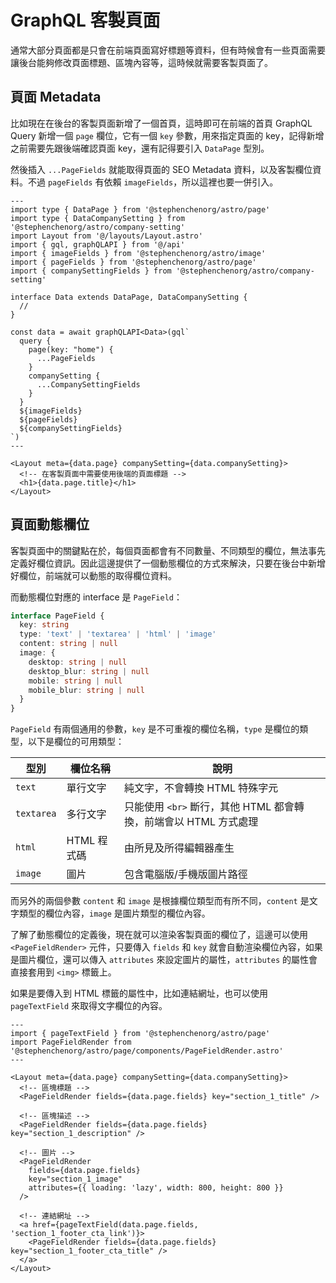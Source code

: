 # GraphQL 客製頁面

通常大部分頁面都是只會在前端頁面寫好標題等資料，但有時候會有一些頁面需要讓後台能夠修改頁面標題、區塊內容等，這時候就需要客製頁面了。

## 頁面 Metadata

比如現在在後台的客製頁面新增了一個首頁，這時即可在前端的首頁 GraphQL Query 新增一個 `page` 欄位，它有一個 `key` 參數，用來指定頁面的 key，記得新增之前需要先跟後端確認頁面 key，還有記得要引入 `DataPage` 型別。

然後插入 `...PageFields` 就能取得頁面的 SEO Metadata 資料，以及客製欄位資料。不過 `pageFields` 有依賴 `imageFields`，所以這裡也要一併引入。

```astro
---
import type { DataPage } from '@stephenchenorg/astro/page'
import type { DataCompanySetting } from '@stephenchenorg/astro/company-setting'
import Layout from '@/layouts/Layout.astro'
import { gql, graphQLAPI } from '@/api'
import { imageFields } from '@stephenchenorg/astro/image'
import { pageFields } from '@stephenchenorg/astro/page'
import { companySettingFields } from '@stephenchenorg/astro/company-setting'

interface Data extends DataPage, DataCompanySetting {
  //
}

const data = await graphQLAPI<Data>(gql`
  query {
    page(key: "home") {
      ...PageFields
    }
    companySetting {
      ...CompanySettingFields
    }
  }
  ${imageFields}
  ${pageFields}
  ${companySettingFields}
`)
---

<Layout meta={data.page} companySetting={data.companySetting}>
  <!-- 在客製頁面中需要使用後端的頁面標題 -->
  <h1>{data.page.title}</h1>
</Layout>
```

## 頁面動態欄位

客製頁面中的關鍵點在於，每個頁面都會有不同數量、不同類型的欄位，無法事先定義好欄位資訊。因此這邊提供了一個動態欄位的方式來解決，只要在後台中新增好欄位，前端就可以動態的取得欄位資料。

而動態欄位對應的 interface 是 `PageField`：

```ts
interface PageField {
  key: string
  type: 'text' | 'textarea' | 'html' | 'image'
  content: string | null
  image: {
    desktop: string | null
    desktop_blur: string | null
    mobile: string | null
    mobile_blur: string | null
  }
}
```

`PageField` 有兩個通用的參數，`key` 是不可重複的欄位名稱，`type` 是欄位的類型，以下是欄位的可用類型：

| 型別 | 欄位名稱 | 說明 |
| --- | --- | --- |
| `text` | 單行文字 | 純文字，不會轉換 HTML 特殊字元 |
| `textarea` | 多行文字 | 只能使用 `<br>` 斷行，其他 HTML 都會轉換，前端會以 HTML 方式處理 |
| `html` | HTML 程式碼 | 由所見及所得編輯器產生 |
| `image` | 圖片 | 包含電腦版/手機版圖片路徑 |

而另外的兩個參數 `content` 和 `image` 是根據欄位類型而有所不同，`content` 是文字類型的欄位內容，`image` 是圖片類型的欄位內容。

了解了動態欄位的定義後，現在就可以渲染客製頁面的欄位了，這邊可以使用 `<PageFieldRender>` 元件，只要傳入 `fields` 和 `key` 就會自動渲染欄位內容，如果是圖片欄位，還可以傳入 `attributes` 來設定圖片的屬性，`attributes` 的屬性會直接套用到 `<img>` 標籤上。

如果是要傳入到 HTML 標籤的屬性中，比如連結網址，也可以使用 `pageTextField` 來取得文字欄位的內容。

```astro
---
import { pageTextField } from '@stephenchenorg/astro/page'
import PageFieldRender from '@stephenchenorg/astro/page/components/PageFieldRender.astro'
---

<Layout meta={data.page} companySetting={data.companySetting}>
  <!-- 區塊標題 -->
  <PageFieldRender fields={data.page.fields} key="section_1_title" />

  <!-- 區塊描述 -->
  <PageFieldRender fields={data.page.fields} key="section_1_description" />

  <!-- 圖片 -->
  <PageFieldRender
    fields={data.page.fields}
    key="section_1_image"
    attributes={{ loading: 'lazy', width: 800, height: 800 }}
  />

  <!-- 連結網址 -->
  <a href={pageTextField(data.page.fields, 'section_1_footer_cta_link')}>
    <PageFieldRender fields={data.page.fields} key="section_1_footer_cta_title" />
  </a>
</Layout>
```
